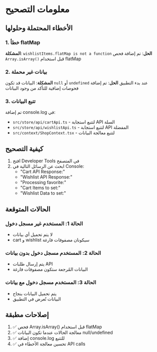 # معلومات التصحيح

## الأخطاء المحتملة وحلولها

### 1. خطأ flatMap
**المشكلة**: `wishlistItems.flatMap is not a function`
**الحل**: تم إضافة فحص `Array.isArray()` قبل استخدام flatMap

### 2. بيانات غير محملة
**المشكلة**: البيانات قد تكون `null` أو `undefined` عند بدء التطبيق
**الحل**: تم إضافة فحوصات إضافية للتأكد من وجود البيانات

### 3. تتبع البيانات
تم إضافة console.log في:
- `src/store/api/cartApi.ts` - لتتبع استجابة API السلة
- `src/store/api/wishlistApi.ts` - لتتبع استجابة API المفضلة  
- `src/context/ShopContext.tsx` - لتتبع معالجة البيانات

## كيفية التصحيح

1. افتح Developer Tools في المتصفح
2. ابحث عن الرسائل التالية في Console:
   - "Cart API Response:"
   - "Wishlist API Response:"
   - "Processing favorite:"
   - "Cart Items to set:"
   - "Wishlist Data to set:"

## الحالات المتوقعة

### الحالة 1: المستخدم غير مسجل دخول
- لا يتم تحميل أي بيانات
- cart و wishlist سيكونان مصفوفات فارغة

### الحالة 2: المستخدم مسجل دخول بدون بيانات
- يتم إرسال طلبات API
- البيانات المُرجعة ستكون مصفوفات فارغة

### الحالة 3: المستخدم مسجل دخول مع بيانات
- يتم تحميل البيانات بنجاح
- البيانات تُعرض في التطبيق

## إصلاحات مطبقة

1. ✅ فحص Array.isArray() قبل استخدام flatMap
2. ✅ معالجة الحالات عندما تكون البيانات null/undefined
3. ✅ إضافة console.log للتتبع
4. ✅ تحسين معالجة الأخطاء في API calls 